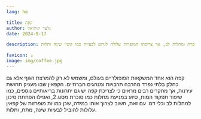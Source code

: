 ```yaml
---
lang: he 

title: קפה
author: גלעד קותיאל
date: 2024-9-17

description: קפה הוא משקה פופולרי שמגביר עירנות ויכול לסייע במניעת מחלות כמו סוכרת ומחלות לב, אך צריכתו המופרזת עלולה לגרום לבעיות כמו קשיי שינה ותלות.

favicon: ☕
image: img/coffee.jpg
---
```


קפה הוא אחד המשקאות הפופולריים בעולם, ומשמש לא רק להמרצת הגוף אלא גם כחלק בלתי נפרד מהרבה תרבויות ומנהגים חברתיים. הקפאין שבו מעניק תחושת עירנות, אך מחקרים רבים מראים כי לצריכת קפה יש גם יתרונות בריאותיים נוספים, כמו שיפור תפקוד המוח, סיוע במניעת מחלות כמו סוכרת מסוג 2, ואפילו הפחתת סיכון למחלות לב וכלי דם. עם זאת, חשוב לצרוך אותו במידה, שכן כמויות מופרזות של קפאין עלולות להוביל לבעיות שינה, מתח, ותלות.
